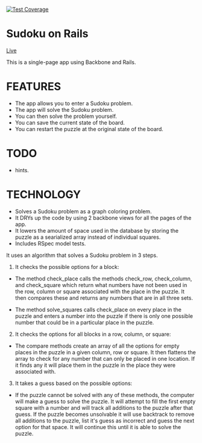 [![Test Coverage](https://codeclimate.com/github/jasminenoack/sudoku-app/badges/coverage.svg)](https://codeclimate.com/github/jasminenoack/sudoku-app)

# Sudoku on Rails

[Live](http://sudoku-on-rails.herokuapp.com/)

This is a single-page app using Backbone and Rails.

# FEATURES

* The app allows you to enter a Sudoku problem.
* The app will solve the Sudoku problem.
* You can then solve the problem yourself.
* You can save the current state of the board.
* You can restart the puzzle at the original state of the board.

# TODO
* hints.

# TECHNOLOGY

* Solves a Sudoku problem as a graph coloring problem.
* It DRYs up the code by using 2 backbone views for all the pages of the app.
* It lowers the amount of space used in the database by storing the puzzle as a searialized array instead of individual squares. 
* Includes RSpec model tests. 

It uses an algorithm that solves a Sudoku problem in 3 steps.

1. It checks the possible options for a block:

  - The method check_place calls the methods check_row, check_column, and check_square which return what numbers have not been used in the row, column or square associated with the place in the puzzle. It then compares these and returns any numbers that are in all three sets.

  - The method solve_squares calls check_place on every place in the puzzle and enters a number into the puzzle if there is only one possible number that could be in a particular place in the puzzle.

2. It checks the options for all blocks in a row, column, or square:

  - The compare methods create an array of all the options for empty places in the puzzle in a given column, row or square. It then flattens the array to check for any number that can only be placed in one location. If it finds any it will place them in the puzzle in the place they were associated with.

3. It takes a guess based on the possible options:

  - If the puzzle cannot be solved with any of these methods, the computer will make a guess to solve the puzzle. It will attempt to fill the first empty square with a number and will track all additions to the puzzle after that guess. If the puzzle becomes unsolvable it will use backtrack to remove all additions to the puzzle, list it's guess as incorrect and guess the next option for that space. It will continue this until it is able to solve the puzzle.
